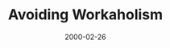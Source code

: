 ---
layout: message
category: message
series: "Loving Mondays"
title: "Avoiding Workaholism "
date: 2000-02-26
audio-description: "What does God have to say about work, and how is it supposed to be? "
audio: ""
audio-title: "Avoiding Workaholism "
audio-duration: "&#58;"
---